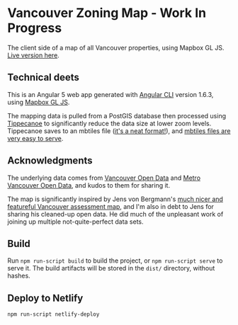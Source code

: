 # Vancouver Zoning Map - Work In Progress

The client side of a map of all Vancouver properties, using Mapbox GL JS. [Live version here](http://vanmap.reillywood.com).

## Technical deets

This is an Angular 5 web app generated with [Angular CLI](https://github.com/angular/angular-cli) version 1.6.3, using [Mapbox GL JS](https://github.com/mapbox/mapbox-gl-js).

The mapping data is pulled from a PostGIS database then processed using [Tippecanoe](https://github.com/mapbox/tippecanoe) to significantly reduce the data size at lower zoom levels. Tippecanoe saves to an mbtiles file ([it's a neat format!](https://www.reillywood.com/blog/mbtiles-format/)), and [mbtiles files are very easy to serve](https://github.com/rgwood/mbtiles-server/blob/master/index.js).

## Acknowledgments

The underlying data comes from [Vancouver Open Data](http://vancouver.ca/your-government/open-data-catalogue.aspx) and [Metro Vancouver Open Data](http://www.metrovancouver.org/data), and kudos to them for sharing it.

The map is significantly inspired by Jens von Bergmann's [much nicer and featureful Vancouver assessment map](https://mountainmath.ca/map/assessment), and I'm also in debt to Jens for sharing his cleaned-up open data. He did much of the unpleasant work of joining up multiple not-quite-perfect data sets.

## Build

Run `npm run-script build` to build the project, or `npm run-script serve` to serve it. The build artifacts will be stored in the `dist/` directory, without hashes.

## Deploy to Netlify

`npm run-script netlify-deploy`